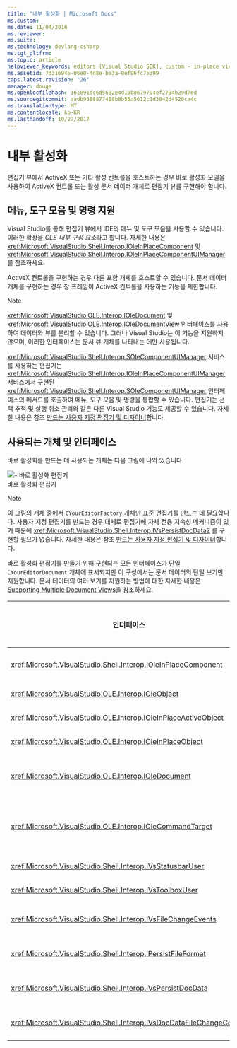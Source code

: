 ```yaml
---
title: "내부 활성화 | Microsoft Docs"
ms.custom: 
ms.date: 11/04/2016
ms.reviewer: 
ms.suite: 
ms.technology: devlang-csharp
ms.tgt_pltfrm: 
ms.topic: article
helpviewer_keywords: editors [Visual Studio SDK], custom - in-place view activation
ms.assetid: 7d316945-06e0-4d8e-ba3a-0ef96fc75399
caps.latest.revision: "26"
manager: douge
ms.openlocfilehash: 16c091dc6d5602e4d19b8679794ef2794b29d7ed
ms.sourcegitcommit: aadb9588877418b8b55a5612c1d3842d4520ca4c
ms.translationtype: MT
ms.contentlocale: ko-KR
ms.lasthandoff: 10/27/2017
---
```

# <a name="in-place-activation"></a>내부 활성화
편집기 뷰에서 ActiveX 또는 기타 활성 컨트롤을 호스트하는 경우 바로 활성화 모델을 사용하여 ActiveX 컨트롤 또는 활성 문서 데이터 개체로 편집기 뷰를 구현해야 합니다.  
  
## <a name="support-for-menus-toolbars-and-commands"></a>메뉴, 도구 모음 및 명령 지원  
 Visual Studio를 통해 편집기 뷰에서 IDE의 메뉴 및 도구 모음을 사용할 수 있습니다. 이러한 확장을 *OLE 내부 구성 요소*라고 합니다. 자세한 내용은 <xref:Microsoft.VisualStudio.Shell.Interop.IOleInPlaceComponent> 및 <xref:Microsoft.VisualStudio.Shell.Interop.IOleInPlaceComponentUIManager>를 참조하세요.  
  
 ActiveX 컨트롤을 구현하는 경우 다른 포함 개체를 호스트할 수 있습니다. 문서 데이터 개체를 구현하는 경우 창 프레임이 ActiveX 컨트롤을 사용하는 기능을 제한합니다.  
  
> [!NOTE]
>  <xref:Microsoft.VisualStudio.OLE.Interop.IOleDocument> 및 <xref:Microsoft.VisualStudio.OLE.Interop.IOleDocumentView> 인터페이스를 사용하여 데이터와 뷰를 분리할 수 있습니다. 그러나 Visual Studio는 이 기능을 지원하지 않으며, 이러한 인터페이스는 문서 뷰 개체를 나타내는 데만 사용됩니다.  
  
 <xref:Microsoft.VisualStudio.Shell.Interop.SOleComponentUIManager> 서비스를 사용하는 편집기는 <xref:Microsoft.VisualStudio.Shell.Interop.IOleInPlaceComponentUIManager> 서비스에서 구현된 <xref:Microsoft.VisualStudio.Shell.Interop.SOleComponentUIManager> 인터페이스의 메서드를 호출하여 메뉴, 도구 모음 및 명령을 통합할 수 있습니다. 편집기는 선택 추적 및 실행 취소 관리와 같은 다른 Visual Studio 기능도 제공할 수 있습니다. 자세한 내용은 참조 [만드는 사용자 지정 편집기 및 디자이너](../extensibility/creating-custom-editors-and-designers.md)합니다.  
  
## <a name="objects-and-interfaces-used"></a>사용되는 개체 및 인터페이스  
 바로 활성화를 만드는 데 사용되는 개체는 다음 그림에 나와 있습니다.  
  
 ![&#45; 바로 활성화 편집기](../extensibility/media/vsinplaceactivationeditor.gif "vsInPlaceActivationEditor")  
바로 활성화 편집기  
  
> [!NOTE]
>  이 그림의 개체 중에서 `CYourEditorFactory` 개체만 표준 편집기를 만드는 데 필요합니다. 사용자 지정 편집기를 만드는 경우 대체로 편집기에 자체 전용 지속성 메커니즘이 있기 때문에 <xref:Microsoft.VisualStudio.Shell.Interop.IVsPersistDocData2> 를 구현할 필요가 없습니다. 자세한 내용은 참조 [만드는 사용자 지정 편집기 및 디자이너](../extensibility/creating-custom-editors-and-designers.md)합니다.  
  
 바로 활성화 편집기를 만들기 위해 구현되는 모든 인터페이스가 단일 `CYourEditorDocument` 개체에 표시되지만 이 구성에서는 문서 데이터의 단일 보기만 지원합니다. 문서 데이터의 여러 보기를 지원하는 방법에 대한 자세한 내용은 [Supporting Multiple Document Views](../extensibility/supporting-multiple-document-views.md)을 참조하세요.  
  
|인터페이스|개체 형식|기능|  
|---------------|--------------------|---------|  
|<xref:Microsoft.VisualStudio.Shell.Interop.IOleInPlaceComponent>|보기|<xref:Microsoft.VisualStudio.Shell.Interop.SOleComponentUIManager> 서비스를 사용하여 내부 VSPackage 개체가 완전히 통합된 IDE 구성 요소로 작동할 수 있게 합니다. 이 서비스는 개체의 메뉴, 도구 모음 및 명령을 IDE에 통합하고 상태 변경 알림을 실행합니다.|  
|<xref:Microsoft.VisualStudio.OLE.Interop.IOleObject>|보기|포함 개체가 컨테이너에 기본 기능을 제공하고 통신하는 주요 수단입니다.|  
|<xref:Microsoft.VisualStudio.OLE.Interop.IOleInPlaceActiveObject>|보기|내부 개체의 활성화 및 비활성화를 관리하고 표시할 내부 개체 크기를 결정합니다.|  
|<xref:Microsoft.VisualStudio.OLE.Interop.IOleInPlaceObject>|보기|내부 개체, 연결된 응용 프로그램의 가장 바깥쪽 프레임 창 및 포함 개체를 포함하는 응용 프로그램의 문서 창 간에 직접 통신 채널을 제공합니다.|  
|<xref:Microsoft.VisualStudio.OLE.Interop.IOleDocument>|보기|ActiveX 개체를 구현합니다. 문서 데이터 및 보기를 분리하는 <xref:Microsoft.VisualStudio.OLE.Interop.IOleDocument> 및 <xref:Microsoft.VisualStudio.OLE.Interop.IOleDocumentView> 의 메서드는 IDE에서 사용되지 않습니다.|  
|<xref:Microsoft.VisualStudio.OLE.Interop.IOleCommandTarget>|보기/데이터|문서 데이터 개체, 문서 보기 개체 또는 둘 다가 명령 처리에 참여할 수 있게 합니다.|  
|<xref:Microsoft.VisualStudio.Shell.Interop.IVsStatusbarUser>|보기|상태 표시줄 업데이트를 사용하도록 설정합니다.|  
|<xref:Microsoft.VisualStudio.Shell.Interop.IVsToolboxUser>|보기|도구 상자에 항목을 추가할 수 있게 합니다.|  
|<xref:Microsoft.VisualStudio.Shell.Interop.IVsFileChangeEvents>|데이터|편집된 파일에 대한 변경 알림을 보냅니다. 이 인터페이스는 선택 사항입니다.|  
|<xref:Microsoft.VisualStudio.Shell.Interop.IPersistFileFormat>|데이터|파일 형식에 대해 다른 이름으로 저장 기능을 사용할 수 있도록 합니다.|  
|<xref:Microsoft.VisualStudio.Shell.Interop.IVsPersistDocData>|데이터|문서에 대해 지속성을 사용하도록 설정합니다. 읽기 전용 파일의 경우 <xref:Microsoft.VisualStudio.Shell.Interop.IVsPersistDocData2.SetDocDataReadOnly%2A> 를 호출하여 읽기 전용 파일을 나타내는 "잠금" 아이콘을 제공합니다.|  
|<xref:Microsoft.VisualStudio.Shell.Interop.IVsDocDataFileChangeControl>|데이터|문서 데이터의 변경 내용을 무시할지 여부를 결정합니다.|